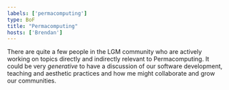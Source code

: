 ```yaml
---
labels: ['permacomputing']
type: BoF
title: "Permacomputing"
hosts: ['Brendan']
---
```


There are quite a few people in the LGM community who are actively working
on topics directly and indirectly relevant to Permacomputing. It could be very
*generative* to have a discussion of our software development, teaching
and aesthetic practices and how me might collaborate and grow our communities.
